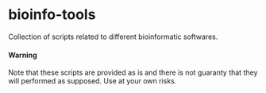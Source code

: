 # bioinfo-tools
Collection of scripts related to different bioinformatic softwares.

#### Warning
Note that these scripts are provided as is and there is not guaranty that they will performed as supposed. Use at your own risks.
